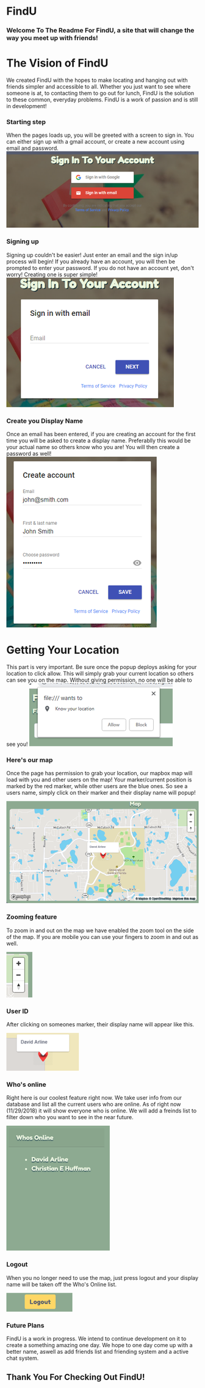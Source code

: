 # FindU
### Welcome To The Readme For FindU, a site that will change the way you meet up with friends!

# The Vision of FindU
We created FindU with the hopes to make locating and hanging out with friends simpler and accessible to all. Whether you just want to see where someone is at, to contacting them to go out for lunch, FindU is the solution to these common, everyday problems. FindU is a work of passion and is still in development!

### Starting step
When the pages loads up, you will be greeted with a screen to sign in. You can either sign up with a gmail account, or create a new account using email and password.
![This is the signup/sign in page](assets/images/Sign-in.PNG)


### Signing up
Signing up couldn't be easier! Just enter an email and the sign in/up process will begin! If you already have an account, you will then be prompted to enter your password. If you do not have an account yet, don't worry! Creating one is super simple!
![Here is where you sign up](assets/images/Sign-Up.PNG)


### Create you Display Name
Once an email has been entered, if you are creating an account for the first time you will be asked to create a display name. Preferablly this would be your actual name so others know who you are! You will then create a password as well!
![Make your display name and password](assets/images/account-creation.PNG)


# Getting Your Location
This part is very important. Be sure once the popup deploys asking for your location to click allow. This will simply grab your current location so others can see you on the map. Without giving permission, no one will be able to see you!
![Please allow geolocation](assets/images/Know-your-location.PNG)

### Here's our map
Once the page has permission to grab your location, our mapbox map will load with you and other users on the map! Your marker/current position is marked by the red marker, while other users are the blue ones. So see a users name, simply click on their marker and their display name will popup!

![This is the map](assets/images/The-Map.PNG)

### Zooming feature
To zoom in and out on the map we have enabled the zoom tool on the side of the map. If you are mobile you can use your fingers to zoom in and out as well.

![The zoom buttons](assets/images/Zoom.PNG)

### User ID
After clicking on someones marker, their display name will appear like this.

![The popup that has the users display](assets/images/User-icon.PNG)

### Who's online
Right here is our coolest feature right now. We take user info from our database and list all the current users who are online. As of right now (11/29/2018) it will show everyone who is online. We will add a freinds list to filter down who you want to see in the near future.

![Our card that gives a list of who is current online](assets/images/Whos-Online.PNG)

### Logout
When you no longer need to use the map, just press logout and your display name will be taken off the Who's Online list.

![The logout button](assets/images/logout.PNG)

### Future Plans
FindU is a work in progress. We intend to continue development on it to create a something amazing one day. We hope to one day come up with a better name, aswell as add friends list and friending system and a active chat system. 

## Thank You For Checking Out FindU!

